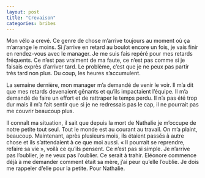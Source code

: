 ```yaml
---
layout: post
title: "Crevaison"
categories: bribes
---
```


Mon vélo a crevé. Ce genre de chose m’arrive toujours au moment où ça m’arrange le moins. Si j’arrive en retard au boulot encore un fois, je vais finir en rendez-vous avec le manager. Je me suis fais repéré pour mes retards fréquents. Ce n’est pas vraiment de ma faute, ce n’est pas comme si je faisais exprès d’arriver tard. Le problème, c’est que je ne peux pas partir très tard non plus. Du coup, les heures s’accumulent. 

La semaine dernière, mon manager m’a demandé de venir le voir. Il m’a dit que mes retards devenaient gênants et qu’ils impactaient l’équipe. Il m’a demandé de faire un effort et de rattraper le temps perdu. Il n’a pas été trop dur mais il m’a fait sentir que si je ne redressais pas le cap, il ne pourrait pas me couvrir beaucoup plus.

Il connaît ma situation, il sait que depuis la mort de Nathalie je m’occupe de notre petite tout seul. Tout le monde est au courant au travail. On m’a plaint, beaucoup. Maintenant, après plusieurs mois, ils étaient passés à autre chose et ils s’attendaient à ce que moi aussi. « Il pourrait se reprendre, refaire sa vie », voilà ce qu’ils pensent. Ce n’est pas si simple. Je n’arrive pas l’oublier, je ne veux pas l’oublier. Ce serait à trahir. Eléonore commence déjà à me demander comment était sa mère, j’ai peur qu’elle l’oublie. Je dois me rappeler d’elle pour la petite. Pour Nathalie.